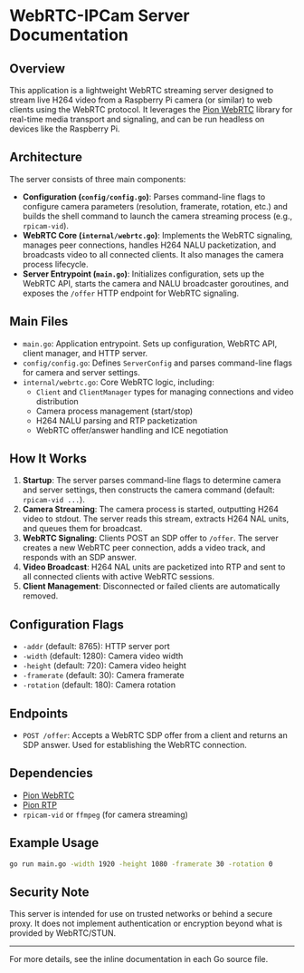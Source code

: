 
# WebRTC-IPCam Server Documentation

## Overview

This application is a lightweight WebRTC streaming server designed to stream live H264 video from a Raspberry Pi camera (or similar) to web clients using the WebRTC protocol. It leverages the [Pion WebRTC](https://github.com/pion/webrtc) library for real-time media transport and signaling, and can be run headless on devices like the Raspberry Pi.

## Architecture

The server consists of three main components:

- **Configuration (`config/config.go`)**: Parses command-line flags to configure camera parameters (resolution, framerate, rotation, etc.) and builds the shell command to launch the camera streaming process (e.g., `rpicam-vid`).
- **WebRTC Core (`internal/webrtc.go`)**: Implements the WebRTC signaling, manages peer connections, handles H264 NALU packetization, and broadcasts video to all connected clients. It also manages the camera process lifecycle.
- **Server Entrypoint (`main.go`)**: Initializes configuration, sets up the WebRTC API, starts the camera and NALU broadcaster goroutines, and exposes the `/offer` HTTP endpoint for WebRTC signaling.

## Main Files

- `main.go`: Application entrypoint. Sets up configuration, WebRTC API, client manager, and HTTP server.
- `config/config.go`: Defines `ServerConfig` and parses command-line flags for camera and server settings.
- `internal/webrtc.go`: Core WebRTC logic, including:
	- `Client` and `ClientManager` types for managing connections and video distribution
	- Camera process management (start/stop)
	- H264 NALU parsing and RTP packetization
	- WebRTC offer/answer handling and ICE negotiation

## How It Works

1. **Startup**: The server parses command-line flags to determine camera and server settings, then constructs the camera command (default: `rpicam-vid ...`).
2. **Camera Streaming**: The camera process is started, outputting H264 video to stdout. The server reads this stream, extracts H264 NAL units, and queues them for broadcast.
3. **WebRTC Signaling**: Clients POST an SDP offer to `/offer`. The server creates a new WebRTC peer connection, adds a video track, and responds with an SDP answer.
4. **Video Broadcast**: H264 NAL units are packetized into RTP and sent to all connected clients with active WebRTC sessions.
5. **Client Management**: Disconnected or failed clients are automatically removed.

## Configuration Flags

- `-addr` (default: 8765): HTTP server port
- `-width` (default: 1280): Camera video width
- `-height` (default: 720): Camera video height
- `-framerate` (default: 30): Camera framerate
- `-rotation` (default: 180): Camera rotation

## Endpoints

- `POST /offer`: Accepts a WebRTC SDP offer from a client and returns an SDP answer. Used for establishing the WebRTC connection.

## Dependencies

- [Pion WebRTC](https://github.com/pion/webrtc)
- [Pion RTP](https://github.com/pion/rtp)
- `rpicam-vid` or `ffmpeg` (for camera streaming)

## Example Usage

```sh
go run main.go -width 1920 -height 1080 -framerate 30 -rotation 0
```

## Security Note

This server is intended for use on trusted networks or behind a secure proxy. It does not implement authentication or encryption beyond what is provided by WebRTC/STUN.

---

For more details, see the inline documentation in each Go source file.
